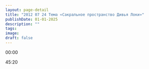```yaml
---
layout: page-detail
title: "2012 07 24 Тема «Сакральное пространство Дивья Локи»"
publishDate: 01-01-2025
description: ""
tags:
image:
draft: false
---
```


00:00 

45:20 

  

